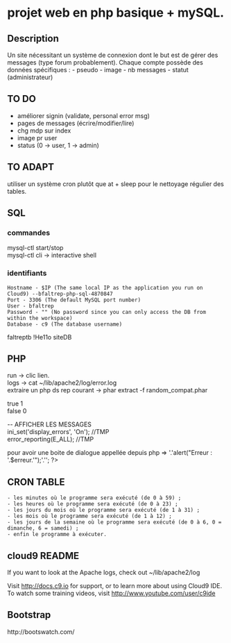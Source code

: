 <h1>projet web en php basique + mySQL.</h1>
<h2>Description</h2>
<p>    
Un site nécessitant un système de connexion dont le but est de gérer des messages (type forum probablement).
Chaque compte possède des données spécifiques : 
    - pseudo
    - image
    - nb messages
    - statut (administrateur)
</p>    
<h2>TO DO</h2>
<ul>
 <li>améliorer signin (validate, personal error msg)</li>
 <li>pages de messages (écrire/modifier/lire)</li>
 <li>chg mdp sur index</li>
 <li>image pr user</li>
 <li>status (0 -> user, 1 -> admin)</li>
 </ul>
 
 <h2>TO ADAPT</h2>
 <p>
 utiliser un système cron plutôt que at + sleep pour le nettoyage régulier des tables.
</p>
 <h2>SQL</h2>
<p>
<h3>commandes</h3>
 mysql-ctl start/stop </br>
 mysql-ctl cli -> interactive shell
<h3>identifiants</h3>

    Hostname - $IP (The same local IP as the application you run on Cloud9) --bfaltrep-php-sql-4870847
    Port - 3306 (The default MySQL port number)
    User - bfaltrep
    Password - "" (No password since you can only access the DB from within the workspace)
    Database - c9 (The database username)

faltreptb !He11o
siteDB
</p>

<h2>PHP</h2>
<p>
run -> clic lien. </br>
logs -> cat ~/lib/apache2/log/error.log </br>
extraire un php ds rep courant -> phar extract -f random_compat.phar </br>

true 1 </br>
false 0 </br>


 -- AFFICHER LES MESSAGES </br>
ini_set('display_errors', 'On'); //TMP </br>
error_reporting(E_ALL); //TMP </br>

pour avoir une boite de dialogue appellée depuis php => <?php echo '<script type="text/javascript">'.'alert("Erreur : '.$erreur.'");'.'</script>'; ?> </br>
</p>
<h2>CRON TABLE</h2>

    - les minutes où le programme sera exécuté (de 0 à 59) ;
    - les heures où le programme sera exécuté (de 0 à 23) ;
    - les jours du mois où le programme sera exécuté (de 1 à 31) ;
    - les mois où le programme sera exécuté (de 1 à 12) ;
    - les jours de la semaine où le programme sera exécuté (de 0 à 6, 0 = dimanche, 6 = samedi) ;
    - enfin le programme à exécuter.

<h2>cloud9 README</h2>
If you want to look at the Apache logs, check out ~/lib/apache2/log

Visit http://docs.c9.io for support, or to learn more about using Cloud9 IDE. 
To watch some training videos, visit http://www.youtube.com/user/c9ide


<h2>Bootstrap</h2>
http://bootswatch.com/


